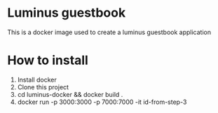 # Luminus guestbook

This is a docker image used to create a luminus guestbook application

# How to install

1. Install docker
2. Clone this project
3. cd luminus-docker && docker build .
4. docker run -p 3000:3000 -p 7000:7000 -it id-from-step-3
